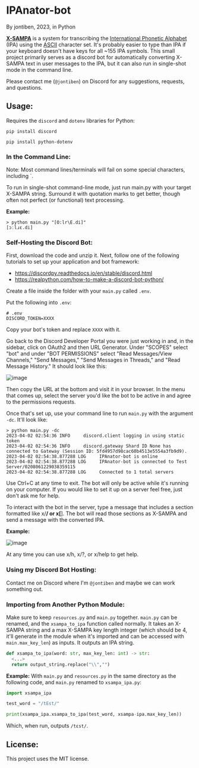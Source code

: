 # IPAnator-bot
By jontiben, 2023, in Python

**[X-SAMPA](https://en.wikipedia.org/wiki/X-SAMPA)** is a system for transcribing the [International Phonetic Alphabet](https://en.wikipedia.org/wiki/International_Phonetic_Alphabet) (IPA) using the [ASCII](https://en.wikipedia.org/wiki/ASCII) character set. It's probably easier to type than IPA if your keyboard doesn't have keys for all ~155 IPA symbols. This small project primarily serves as a discord bot for automatically converting X-SAMPA text in user messages to the IPA, but it can also run in single-shot mode in the command line.

Please contact me (`@jontiben`) on Discord for any suggestions, requests, and questions.

## Usage:

Requires the `discord` and `dotenv` libraries for Python:

`pip install discord`

`pip install python-dotenv`

### In the Command Line:

Note: Most command lines/terminals will fail on some special characters, including `.

To run in single-shot command-line mode, just run main.py with your target X-SAMPA string. Surround it with quotation marks to get better, though often not perfect (or functional) text processing.

**Example:**

```
> python main.py "[O:lr\E.di]"
[ɔːlɹɛ.di]
```

### Self-Hosting the Discord Bot:

First, download the code and unzip it. Next, follow one of the following tutorials to set up your application and bot framework:

- https://discordpy.readthedocs.io/en/stable/discord.html
- https://realpython.com/how-to-make-a-discord-bot-python/

Create a file inside the folder with your `main.py` called `.env`.

Put the following into `.env`:
```
# .env
DISCORD_TOKEN=XXXX
```

Copy your bot's token and replace `XXXX` with it.

Go back to the Discord Developer Portal you were just working in and, in the sidebar, click on OAuth2 and then URL Generator. Under "SCOPES" select "bot" and under "BOT PERMISSIONS" select "Read Messages/View Channels," "Send Messages," "Send Messages in Threads," and "Read Message History." It should look like this:

![image](https://user-images.githubusercontent.com/25780026/229337588-69a3a77e-4656-4cd1-bd0d-19cdfe895247.png)

Then copy the URL at the bottom and visit it in your browser. In the menu that comes up, select the server you'd like the bot to be active in and agree to the permissions requests.

Once that's set up, use your command line to run `main.py` with the argument `-dc`. It'll look like:

```
> python main.py -dc
2023-04-02 02:54:36 INFO     discord.client logging in using static token
2023-04-02 02:54:36 INFO     discord.gateway Shard ID None has connected to Gateway (Session ID: 5fd4957d98cac60b4513e5554a3fb9d9).
2023-04-02 02:54:38.877288 LOG     IPAnator-bot is online
2023-04-02 02:54:38.877288 LOG     IPAnator-bot is connected to Test Server/0208061229038359115
2023-04-02 02:54:38.877288 LOG     Connected to 1 total servers
```

Use Ctrl+C at any time to exit. The bot will only be active while it's running on your computer. If you would like to set it up on a server feel free, just don't ask me for help.

To interact with the bot in the server, type a message that includes a section formatted like x/******/ or x[******]. The bot will read those sections as X-SAMPA and send a message with the converted IPA.

**Example:**

![image](https://user-images.githubusercontent.com/25780026/229337856-b492f39e-b79b-48ff-87de-0435a6d2fcc0.png)

At any time you can use x/h, x/?, or x/help to get help.

### Using my Discord Bot Hosting:

Contact me on Discord where I'm `@jontiben` and maybe we can work something out.

### Importing from Another Python Module:

Make sure to keep `resources.py` and `main.py` together. `main.py` can be renamed, and the `xsampa_to_ipa` function called normally. It takes an X-SAMPA string and a max X-SAMPA key length integer (which should be 4, it'll generate in the module when it's imported and can be accessed with `main.max_key_len`) as inputs. It outputs an IPA string.

```python
def xsampa_to_ipa(word: str, max_key_len: int) -> str:
  <...>
  return output_string.replace("\\","")
```

**Example:**
With `main.py` and `resources.py` in the same directory as the following code, and `main.py` renamed to `xsampa_ipa.py`:

```python
import xsampa_ipa

test_word = "/tEst/"

print(xsampa_ipa.xsampa_to_ipa(test_word, xsampa-ipa.max_key_len))
```

Which, when run, outputs
`/tɛst/`.

## License:

This project uses the MIT license.
